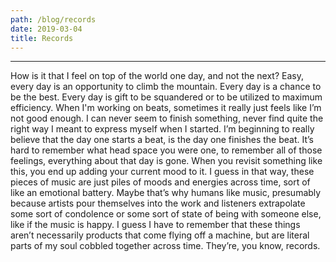 ```yaml
---
path: /blog/records
date: 2019-03-04
title: Records
---
```

***
How is it that I feel on top of the world one day, and not the next? Easy, every day is an opportunity to climb the mountain. Every day is a chance to be the best. Every day is gift to be squandered or to be utilized to maximum efficiency. When I'm working on beats, sometimes it really just feels like I’m not good enough. I can never seem to finish something, never find quite the right way I meant to express myself when I started. I’m beginning to really believe that the day one starts a beat, is the day one finishes the beat. It’s hard to remember what head space you were one, to remember all of those feelings, everything about that day is gone. When you revisit something like this, you end up adding your current mood to it. I guess in that way, these pieces of music are just piles of moods and energies across time, sort of like an emotional battery. Maybe that’s why humans like music, presumably because artists pour themselves into the work and listeners extrapolate some sort of condolence or some sort of state of being with someone else, like if the music is happy. I guess I have to remember that these things aren’t necessarily products that come flying off a machine, but are literal parts of my soul cobbled together across time. They’re, you know, records.
